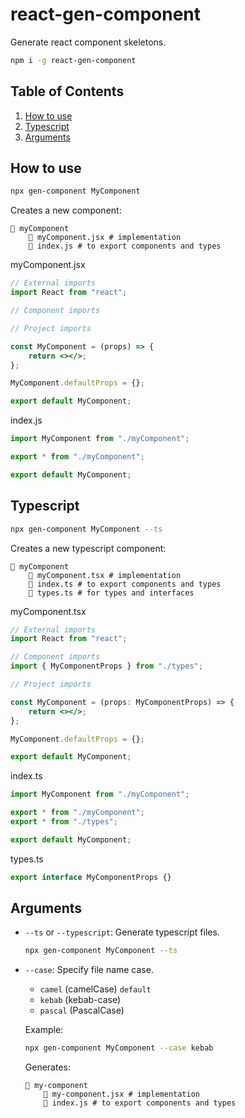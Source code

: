 # react-gen-component

Generate react component skeletons.

```bash
npm i -g react-gen-component
```

## Table of Contents

1. [How to use](#how-to-use)
1. [Typescript](#typescript)
1. [Arguments](#Arguments)

## How to use

```bash
npx gen-component MyComponent
```

Creates a new component:

```
📁 myComponent
    📄 myComponent.jsx # implementation
    📄 index.js # to export components and types
```

myComponent.jsx

```jsx
// External imports
import React from "react";

// Component imports

// Project imports

const MyComponent = (props) => {
    return <></>;
};

MyComponent.defaultProps = {};

export default MyComponent;
```

index.js

```js
import MyComponent from "./myComponent";

export * from "./myComponent";

export default MyComponent;
```

## Typescript

```bash
npx gen-component MyComponent --ts
```

Creates a new typescript component:

```
📁 myComponent
    📄 myComponent.tsx # implementation
    📄 index.ts # to export components and types
    📄 types.ts # for types and interfaces
```

myComponent.tsx

```jsx
// External imports
import React from "react";

// Component imports
import { MyComponentProps } from "./types";

// Project imports

const MyComponent = (props: MyComponentProps) => {
    return <></>;
};

MyComponent.defaultProps = {};

export default MyComponent;
```

index.ts

```ts
import MyComponent from "./myComponent";

export * from "./myComponent";
export * from "./types";

export default MyComponent;
```

types.ts

```ts
export interface MyComponentProps {}
```

## Arguments

-   `--ts` or `--typescript`: Generate typescript files.

    ```bash
    npx gen-component MyComponent --ts
    ```

-   `--case`: Specify file name case.

    -   `camel` (camelCase) `default`
    -   `kebab` (kebab-case)
    -   `pascal` (PascalCase)

    Example:

    ```bash
    npx gen-component MyComponent --case kebab
    ```

    Generates:

    ```
    📁 my-component
        📄 my-component.jsx # implementation
        📄 index.js # to export components and types
    ```

